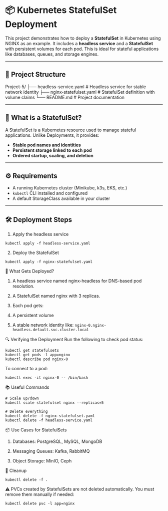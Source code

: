 # 📦 Kubernetes StatefulSet Deployment

This project demonstrates how to deploy a **StatefulSet** in Kubernetes using NGINX as an example. It includes a **headless service** and a **StatefulSet** with persistent volumes for each pod. This is ideal for stateful applications like databases, queues, and storage engines.

---

## 📁 Project Structure

Project-5/
├── headless-service.yaml # Headless service for stable network identity
├── nginx-statefulset.yaml # StatefulSet definition with volume claims
└── README.md # Project documentation


---

## 🚀 What is a StatefulSet?

A StatefulSet is a Kubernetes resource used to manage stateful applications. Unlike Deployments, it provides:

- **Stable pod names and identities**
- **Persistent storage linked to each pod**
- **Ordered startup, scaling, and deletion**

---

## ⚙️ Requirements

- A running Kubernetes cluster (Minikube, k3s, EKS, etc.)
- `kubectl` CLI installed and configured
- A default StorageClass available in your cluster

---

## 🛠️ Deployment Steps

1. Apply the headless service
```
kubectl apply -f headless-service.yaml

```

2. Deploy the StatefulSet

```
kubectl apply -f nginx-statefulset.yaml

```
📌 What Gets Deployed?

1. A headless service named nginx-headless for DNS-based pod resolution.

2. A StatefulSet named nginx with 3 replicas.

3. Each pod gets:

  1. A persistent volume

  2. A stable network identity like:
    ```
    nginx-0.nginx-headless.default.svc.cluster.local
    ```

🔍 Verifying the Deployment
Run the following to check pod status:
```
kubectl get statefulsets
kubectl get pods -l app=nginx
kubectl describe pod nginx-0
```

To connect to a pod:
```
kubectl exec -it nginx-0 -- /bin/bash

```
📚 Useful Commands

```
# Scale up/down
kubectl scale statefulset nginx --replicas=5

# Delete everything
kubectl delete -f nginx-statefulset.yaml
kubectl delete -f headless-service.yaml

```

📦 Use Cases for StatefulSets

1. Databases: PostgreSQL, MySQL, MongoDB

2. Messaging Queues: Kafka, RabbitMQ

3. Object Storage: MinIO, Ceph

🧹 Cleanup
```
kubectl delete -f .

```

⚠️ PVCs created by StatefulSets are not deleted automatically. You must remove them manually if needed:
```
kubectl delete pvc -l app=nginx

```